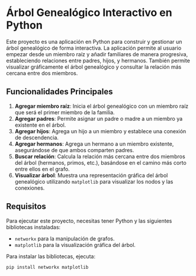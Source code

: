 # Árbol Genealógico Interactivo en Python

Este proyecto es una aplicación en Python para construir y gestionar un árbol genealógico de forma interactiva. La aplicación permite al usuario empezar desde un miembro raíz y añadir familiares de manera progresiva, estableciendo relaciones entre padres, hijos, y hermanos. También permite visualizar gráficamente el árbol genealógico y consultar la relación más cercana entre dos miembros.

## Funcionalidades Principales

1. **Agregar miembro raíz**: Inicia el árbol genealógico con un miembro raíz que será el primer miembro de la familia.
2. **Agregar padres**: Permite asignar un padre o madre a un miembro ya existente en el árbol.
3. **Agregar hijos**: Agrega un hijo a un miembro y establece una conexión de descendencia.
4. **Agregar hermanos**: Agrega un hermano a un miembro existente, asegurándose de que ambos comparten padres.
5. **Buscar relación**: Calcula la relación más cercana entre dos miembros del árbol (hermanos, primos, etc.), basándose en el camino más corto entre ellos en el grafo.
6. **Visualizar árbol**: Muestra una representación gráfica del árbol genealógico utilizando `matplotlib` para visualizar los nodos y las conexiones.

## Requisitos

Para ejecutar este proyecto, necesitas tener Python y las siguientes bibliotecas instaladas:

- `networkx` para la manipulación de grafos.
- `matplotlib` para la visualización gráfica del árbol.

Para instalar las bibliotecas, ejecuta:

```bash
pip install networkx matplotlib
